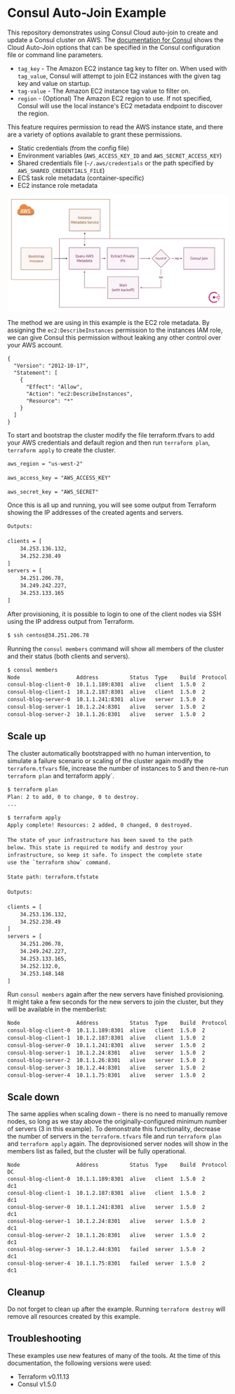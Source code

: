 # Consul Auto-Join Example
This repository demonstrates using Consul Cloud auto-join to create and update a Consul cluster on AWS.
The [documentation for Consul](https://www.consul.io/docs/agent/cloud-auto-join.html) shows the Cloud Auto-Join options that can be specified in the Consul configuration file or command line parameters.

- `tag_key` - The Amazon EC2 instance tag key to filter on. When used with `tag_value`, Consul will attempt to join EC2 instances with the given tag key and value on startup. 
- `tag-value` - The Amazon EC2 instance tag value to filter on.
- `region` - (Optional) The Amazon EC2 region to use. If not specified, Consul will use the local instance's EC2 metadata endpoint to discover the region.

This feature requires permission to read the AWS instance state, and there are a variety of options available to grant these permissions.

- Static credentials (from the config file)
- Environment variables (`AWS_ACCESS_KEY_ID` and `AWS_SECRET_ACCESS_KEY`)
- Shared credentials file (`~/.aws/credentials` or the path specified by `AWS_SHARED_CREDENTIALS_FILE`)
- ECS task role metadata (container-specific)
- EC2 instance role metadata

![Flow](images/flow.jpg)

The method we are using in this example is the EC2 role metadata.  By assigning the `ec2:DescribeInstances` permission to the instances IAM role, we can give Consul this permission without leaking any other control over your AWS account.

```
{
  "Version": "2012-10-17",
  "Statement": [
    {
      "Effect": "Allow",
      "Action": "ec2:DescribeInstances",
      "Resource": "*"
    }
  ]
}
```


To start and bootstrap the cluster modify the file terraform.tfvars to add your AWS credentials and default region and then run `terraform plan`, `terraform apply` to create the cluster.

```
aws_region = "us-west-2"

aws_access_key = "AWS_ACCESS_KEY"

aws_secret_key = "AWS_SECRET"
```

Once this is all up and running, you will see some output from Terraform showing the IP addresses of the created agents and servers.

```bash
Outputs:

clients = [
    34.253.136.132,
    34.252.238.49
]
servers = [
    34.251.206.78,
    34.249.242.227,
    34.253.133.165
]

```

After provisioning, it is possible to login to one of the client nodes via SSH using the IP address output from Terraform. 

```bash
$ ssh centos@34.251.206.78
```

Running the `consul members` command will show all members of the cluster and their status (both clients and servers).

```bash
$ consul members
Node                  Address          Status  Type    Build  Protocol  DC
consul-blog-client-0  10.1.1.189:8301  alive   client  1.5.0  2         dc1
consul-blog-client-1  10.1.2.187:8301  alive   client  1.5.0  2         dc1
consul-blog-server-0  10.1.1.241:8301  alive   server  1.5.0  2         dc1
consul-blog-server-1  10.1.2.24:8301   alive   server  1.5.0  2         dc1
consul-blog-server-2  10.1.1.26:8301   alive   server  1.5.0  2         dc1
```

## Scale up
The cluster automatically bootstrapped with no human intervention, to simulate a failure scenario or scaling of the cluster again modify the `terraform.tfvars` file, increase the number of instances to 5 and then re-run `terraform plan` and terraform apply`.

```bash
$ terraform plan 
Plan: 2 to add, 0 to change, 0 to destroy.
...
```

```bash
$ terraform apply
Apply complete! Resources: 2 added, 0 changed, 0 destroyed.

The state of your infrastructure has been saved to the path
below. This state is required to modify and destroy your
infrastructure, so keep it safe. To inspect the complete state
use the `terraform show` command.

State path: terraform.tfstate

Outputs:

clients = [
    34.253.136.132,
    34.252.238.49
]
servers = [
    34.251.206.78,
    34.249.242.227,
    34.253.133.165,
    34.252.132.0,
    34.253.148.148
]
```

Run `consul members` again after the new servers have finished provisioning. It might take a few seconds for the new servers to join the cluster, but they will be available in the memberlist:

```bash
Node                  Address          Status  Type    Build  Protocol  DC
consul-blog-client-0  10.1.1.189:8301  alive   client  1.5.0  2         dc1
consul-blog-client-1  10.1.2.187:8301  alive   client  1.5.0  2         dc1
consul-blog-server-0  10.1.1.241:8301  alive   server  1.5.0  2         dc1
consul-blog-server-1  10.1.2.24:8301   alive   server  1.5.0  2         dc1
consul-blog-server-2  10.1.1.26:8301   alive   server  1.5.0  2         dc1
consul-blog-server-3  10.1.2.44:8301   alive   server  1.5.0  2         dc1
consul-blog-server-4  10.1.1.75:8301   alive   server  1.5.0  2         dc1
```

## Scale down
The same applies when scaling down - there is no need to manually remove nodes, so long as we stay above the originally-configured minimum number of servers (3 in this example). To demonstrate this functionality, decrease the number of servers in the `terraform.tfvars` file and run `terraform plan` and `terraform apply` again. The deprovisioned server nodes will show in the members list as failed, but the cluster will be fully operational.

```text
Node                  Address          Status  Type    Build  Protocol  DC
consul-blog-client-0  10.1.1.189:8301  alive   client  1.5.0  2         dc1
consul-blog-client-1  10.1.2.187:8301  alive   client  1.5.0  2         dc1
consul-blog-server-0  10.1.1.241:8301  alive   server  1.5.0  2         dc1
consul-blog-server-1  10.1.2.24:8301   alive   server  1.5.0  2         dc1
consul-blog-server-2  10.1.1.26:8301   alive   server  1.5.0  2         dc1
consul-blog-server-3  10.1.2.44:8301   failed  server  1.5.0  2         dc1
consul-blog-server-4  10.1.1.75:8301   failed  server  1.5.0  2         dc1
```

## Cleanup
Do not forget to clean up after the example.  Running `terraform destroy` will remove all resources created by this example.

## Troubleshooting
These examples use new features of many of the tools. At the time of this documentation, the following versions were used:

- Terraform v0.11.13
- Consul v1.5.0 
